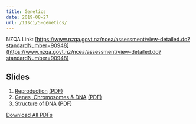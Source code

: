 ```yaml
---
title: Genetics
date: 2019-08-27
url: /11sci/5-genetics/
---
```


NZQA Link: [https://www.nzqa.govt.nz/ncea/assessment/view-detailed.do?standardNumber=90948](https://www.nzqa.govt.nz/ncea/assessment/view-detailed.do?standardNumber=90948)

## Slides

1. [Reproduction](slides/1-reproduction/) [(PDF)](pdfs/1-reproduction.pdf)
2. [Genes, Chromosomes & DNA](slides/2-genes-chromosomes-dna/) [(PDF)](pdfs/2-genes-chromosomes-dna.pdf)
3. [Structure of DNA](slides/3-structure-of-dna/) [(PDF)](pdfs/3-structure-of-dna.pdf)

[Download All PDFs](5-genetics.zip)
